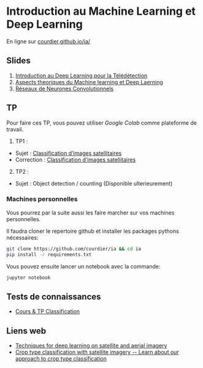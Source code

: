 # Introduction au Machine Learning et Deep Learning
En ligne sur [courdier.github.io/ia/](https://courdier.github.io/ia/)

## Slides

1. [Introduction au Deep Learning pour la Télédétection](https://courdier.github.io/ia/slides/intro.html#p1)
2. [Aspects theoriques du Machine learning et Deep Laerning](https://courdier.github.io/ia/slides/nn.html)
3. [Réseaux de Neurones Convolutionnels](https://courdier.github.io/ia/slides/cnn.html)

## TP 
Pour faire ces TP, vous pouvez utiliser *Google Colab* comme plateforme de travail.  

1. TP1 : 
* Sujet : [Classification d’images satellitaires](https://colab.research.google.com/github/courdier/ia/blob/master/TP/TP_1_GIS.ipynb)
* Correction : [Classification d’images satellitaires](https://colab.research.google.com/github/courdier/ia/blob/master/TP/TP_1_GIS_Corrected.ipynb)

2. TP2 : 
* Sujet : Object detection / counting (Disponible ulterieurement)

### Machines personnelles

Vous pourrez par la suite aussi les faire marcher sur vos machines personnelles.

Il faudra cloner le repertoire github et installer les packages pythons nécessaires:

```sh
git clone https://github.com/courdier/ia && cd ia
pip install -r requirements.txt
```
Vous pouvez ensuite lancer un notebook avec la commande:
```sh
jupyter notebook
```
## Tests de connaissances 

-  [Cours & TP Classification](https://colab.research.google.com/github/courdier/ia/blob/master/Exam1/2023_exam1.ipynb)

## Liens web 

- [Techniques for deep learning on satellite and aerial imagery](https://github.com/satellite-image-deep-learning/techniques)
- [Crop type classification with satellite imagery -- Learn about our approach to crop type classification ](https://medium.com/geekculture/crop-type-classification-with-satellite-imagery-dfc200f82927)

